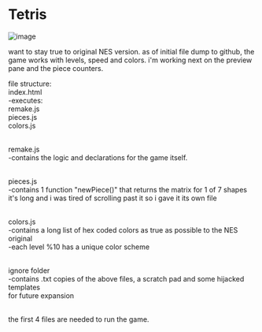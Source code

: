 # Tetris

![image](https://user-images.githubusercontent.com/43157092/49668108-123dbc00-fa55-11e8-84c0-c58475a8cc68.png)


want to stay true to original NES version.
as of initial file dump to github, the game works with levels, speed and colors.
i'm working next on the preview pane and the piece counters.

file structure:<br>
index.html<br>
  -executes:<br>
    remake.js<br>
    pieces.js<br>
    colors.js<br><br>
    
remake.js<br>
  -contains the logic and declarations for the game itself.<br><br>
  
pieces.js<br>
  -contains 1 function "newPiece()" that returns the matrix for 1 of 7 shapes<br>
   it's long and i was tired of scrolling past it so i gave it its own file<br><br>
  
colors.js<br>
  -contains a long list of hex coded colors as true as possible to the NES original<br>
  -each level %10 has a unique color scheme<br><br>

ignore folder<br>
  -contains .txt copies of the above files, a scratch pad and some hijacked templates<br>
   for future expansion<br><br>
   
the first 4 files are needed to run the game.
